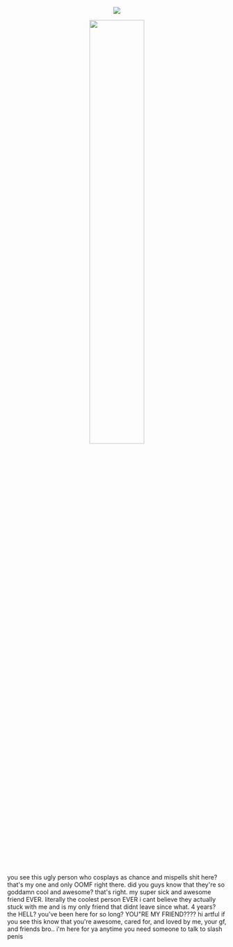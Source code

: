 <p align="center"><img src="https://komarev.com/ghpvc/?username=fleurdeli&color=751414&style=for-the-badge&label=caltrops&style=plastic"></p>
<p align="center"><img src="https://files.catbox.moe/ywso40.jpg" height="50%" width="50%"></p>
you see this ugly person who cosplays as chance and mispells shit here? that's my one and only OOMF right there. did you guys know that they're so goddamn cool and awesome? that's right. my super sick and awesome friend EVER. literally the coolest person EVER i cant believe they actually stuck with me and is my only friend that didnt leave since what. 4 years? the HELL? you've been here for so long? YOU"RE MY FRIEND???? hi artful if you see this know that you're awesome, cared for, and loved by me, your gf, and friends bro.. i'm here for ya anytime you need someone to talk to slash penis
